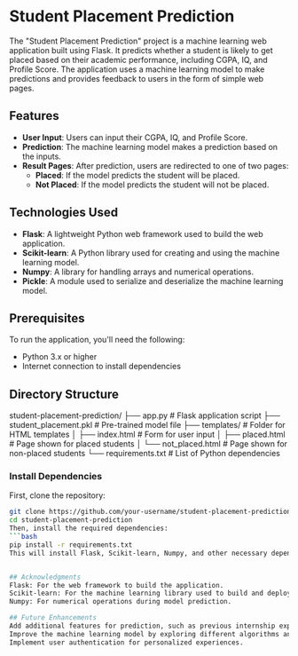 # Student Placement Prediction

The "Student Placement Prediction" project is a machine learning web application built using Flask. It predicts whether a student is likely to get placed based on their academic performance, including CGPA, IQ, and Profile Score. The application uses a machine learning model to make predictions and provides feedback to users in the form of simple web pages.

## Features

- **User Input**: Users can input their CGPA, IQ, and Profile Score.
- **Prediction**: The machine learning model makes a prediction based on the inputs.
- **Result Pages**: After prediction, users are redirected to one of two pages:
  - **Placed**: If the model predicts the student will be placed.
  - **Not Placed**: If the model predicts the student will not be placed.
  
## Technologies Used

- **Flask**: A lightweight Python web framework used to build the web application.
- **Scikit-learn**: A Python library used for creating and using the machine learning model.
- **Numpy**: A library for handling arrays and numerical operations.
- **Pickle**: A module used to serialize and deserialize the machine learning model.

## Prerequisites

To run the application, you'll need the following:

- Python 3.x or higher
- Internet connection to install dependencies

## Directory Structure

student-placement-prediction/
├── app.py                    # Flask application script
├── student_placement.pkl      # Pre-trained model file
├── templates/                 # Folder for HTML templates
│   ├── index.html            # Form for user input
│   ├── placed.html           # Page shown for placed students
│   └── not_placed.html       # Page shown for non-placed students
└── requirements.txt           # List of Python dependencies

### Install Dependencies

First, clone the repository:

```bash
git clone https://github.com/your-username/student-placement-prediction.git
cd student-placement-prediction
Then, install the required dependencies:
```bash
pip install -r requirements.txt
This will install Flask, Scikit-learn, Numpy, and other necessary dependencies.


## Acknowledgments
Flask: For the web framework to build the application.
Scikit-learn: For the machine learning library used to build and deploy the model.
Numpy: For numerical operations during model prediction.

## Future Enhancements
Add additional features for prediction, such as previous internship experience or extracurricular activities.
Improve the machine learning model by exploring different algorithms and techniques.
Implement user authentication for personalized experiences.
